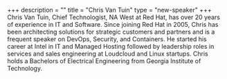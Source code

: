 +++
description = ""
title = "Chris Van Tuin"
type = "new-speaker"
+++
Chris Van Tuin, Chief Technologist, NA West at Red Hat, has over 20 years of experience in IT and Software. Since joining Red Hat in 2005, Chris has been architecting solutions for strategic customers and partners and is a frequent speaker on DevOps, Security, and Containers. He started his career at Intel in IT and Managed Hosting followed by leadership roles in services and sales engineering at Loudcloud and Linux startups. Chris holds a Bachelors of Electrical Engineering from Georgia Institute of Technology.